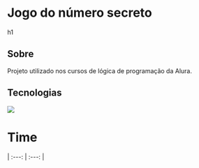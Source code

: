 <h1>Jogo do número secreto</h1>h1

<h2>Sobre</h2>
<p>Projeto utilizado nos cursos de lógica de programação da Alura.</p>

## Tecnologias
<div>
  <img src="https://img.shields.io.badge/HTML-239120?style-for-the-badge&logo-html5&logoColor=white">
</div>

# Time

| :---: | :---: |
